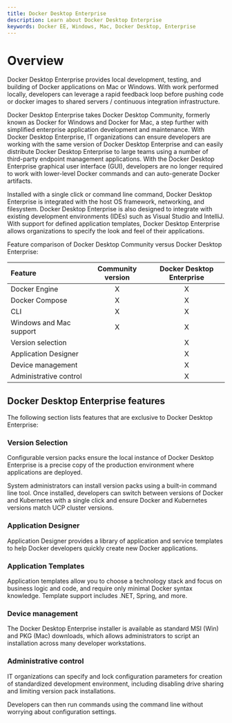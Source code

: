 ```yaml
---
title: Docker Desktop Enterprise
description: Learn about Docker Desktop Enterprise
keywords: Docker EE, Windows, Mac, Docker Desktop, Enterprise
---
```


# Overview

Docker Desktop Enterprise provides local development, testing, and building of Docker applications on Mac or Windows. With work performed locally, developers can leverage a rapid feedback loop before pushing code or docker images to shared servers / continuous integration infrastructure.

Docker Desktop Enterprise takes Docker Desktop Community, formerly known as Docker for Windows and Docker for Mac, a step further with simplified enterprise application development and maintenance. With Docker Desktop Enterprise, IT organizations can ensure developers are working with the same version of Docker Desktop Enterprise and can easily distribute Docker Desktop Enterprise to large teams using a number of third-party endpoint management applications. With the Docker Desktop Enterprise graphical user interface (GUI), developers are no longer required to work with lower-level Docker commands and can auto-generate Docker artifacts.

Installed with a single click or command line command, Docker Desktop Enterprise is integrated with the host OS framework, networking, and filesystem. Docker Desktop Enterprise is also designed to integrate with existing development environments (IDEs) such as Visual Studio and IntelliJ. With support for defined application templates, Docker Desktop Enterprise allows organizations to specify the look and feel of their applications.

Feature comparison of Docker Desktop Community versus Docker Desktop Enterprise:

  | Feature                 | Community version | Docker Desktop Enterprise |
  | :-----------------------|:-----------------:|:-------------------------:|
  | Docker Engine           | X                 |  X                        |
  | Docker Compose          | X                 |  X                        |
  | CLI                     | X                 |  X                        |
  | Windows and Mac support | X                 |  X                        |
  | Version selection       |                   |  X                        |
  | Application Designer    |                   |  X                        |
  | Device management       |                   |  X                        |
  | Administrative control  |                   |  X                        |

## Docker Desktop Enterprise features

The following section lists features that are exclusive to Docker Desktop Enterprise:

### Version Selection

Configurable version packs ensure the local instance of Docker Desktop Enterprise is a precise copy of the production environment where applications are deployed.

System administrators can install version packs using a built-in command line tool. Once installed, developers can switch between versions of Docker and Kubernetes with a single click and ensure Docker and Kubernetes versions match UCP cluster versions.

### Application Designer

 Application Designer provides a library of application and service templates to help Docker developers quickly create new Docker applications.

### Application Templates

Application templates allow you to choose a technology stack and focus on business logic and code, and require only minimal Docker syntax knowledge. Template support includes .NET, Spring, and more.

### Device management

The Docker Desktop Enterprise installer is available as standard MSI (Win) and PKG (Mac) downloads, which allows administrators to script an installation across many developer workstations.

### Administrative control

IT organizations can specify and lock configuration parameters for creation of  standardized development environment, including disabling drive sharing and limiting version pack installations.

Developers can then run commands using the command line without worrying about configuration settings.